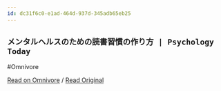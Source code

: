 ```yaml
---
id: dc31f6c0-e1ad-464d-937d-345adb65eb25
---
```


## `メンタルヘルスのための読書習慣の作り方 | Psychology Today`
#Omnivore

[Read on Omnivore](https://omnivore.app/me/psychology-today-190ee58933f) / [Read Original](https://www.psychologytoday.com/us/blog/read-like-a-psychologist/202407/creating-a-reading-routine-for-mental-health)



